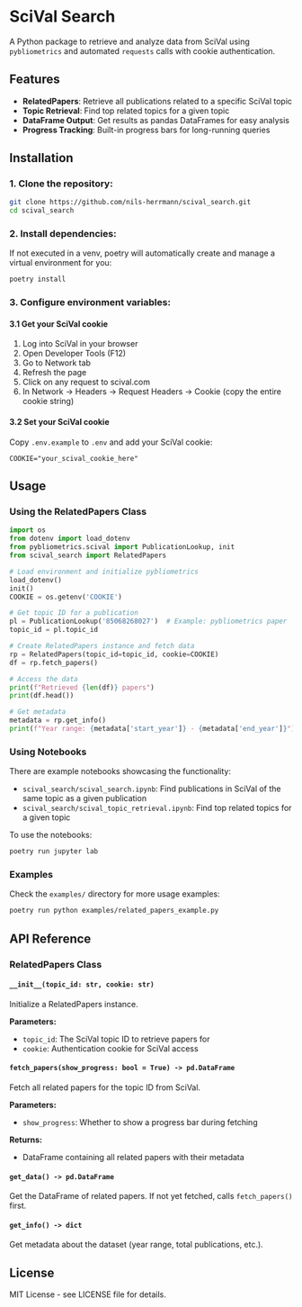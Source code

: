 # SciVal Search

A Python package to retrieve and analyze data from SciVal using `pybliometrics` and automated `requests` calls with cookie authentication.

## Features

- **RelatedPapers**: Retrieve all publications related to a specific SciVal topic
- **Topic Retrieval**: Find top related topics for a given topic
- **DataFrame Output**: Get results as pandas DataFrames for easy analysis
- **Progress Tracking**: Built-in progress bars for long-running queries

## Installation

### 1. **Clone the repository**:
```bash
git clone https://github.com/nils-herrmann/scival_search.git
cd scival_search
```

### 2. **Install dependencies**:
If not executed in a venv, poetry will automatically create and manage a virtual environment for you:
```bash
poetry install
```

### 3. **Configure environment variables**:

#### 3.1 Get your SciVal cookie
1. Log into SciVal in your browser
2. Open Developer Tools (F12)
3. Go to Network tab
4. Refresh the page
5. Click on any request to scival.com
6. In Network → Headers → Request Headers → Cookie (copy the entire cookie string)

#### 3.2 Set your SciVal cookie
Copy `.env.example` to `.env` and add your SciVal cookie:
```env
COOKIE="your_scival_cookie_here"
```

## Usage

### Using the RelatedPapers Class

```python
import os
from dotenv import load_dotenv
from pybliometrics.scival import PublicationLookup, init
from scival_search import RelatedPapers

# Load environment and initialize pybliometrics
load_dotenv()
init()
COOKIE = os.getenv('COOKIE')

# Get topic ID for a publication
pl = PublicationLookup('85068268027')  # Example: pybliometrics paper
topic_id = pl.topic_id

# Create RelatedPapers instance and fetch data
rp = RelatedPapers(topic_id=topic_id, cookie=COOKIE)
df = rp.fetch_papers()

# Access the data
print(f"Retrieved {len(df)} papers")
print(df.head())

# Get metadata
metadata = rp.get_info()
print(f"Year range: {metadata['start_year']} - {metadata['end_year']}")
```

### Using Notebooks

There are example notebooks showcasing the functionality:
- `scival_search/scival_search.ipynb`: Find publications in SciVal of the same topic as a given publication
- `scival_search/scival_topic_retrieval.ipynb`: Find top related topics for a given topic

To use the notebooks:
```bash
poetry run jupyter lab
```

### Examples

Check the `examples/` directory for more usage examples:
```bash
poetry run python examples/related_papers_example.py
```

## API Reference

### RelatedPapers Class

#### `__init__(topic_id: str, cookie: str)`
Initialize a RelatedPapers instance.

**Parameters:**
- `topic_id`: The SciVal topic ID to retrieve papers for
- `cookie`: Authentication cookie for SciVal access

#### `fetch_papers(show_progress: bool = True) -> pd.DataFrame`
Fetch all related papers for the topic ID from SciVal.

**Parameters:**
- `show_progress`: Whether to show a progress bar during fetching

**Returns:**
- DataFrame containing all related papers with their metadata

#### `get_data() -> pd.DataFrame`
Get the DataFrame of related papers. If not yet fetched, calls `fetch_papers()` first.

#### `get_info() -> dict`
Get metadata about the dataset (year range, total publications, etc.).

## License

MIT License - see LICENSE file for details.

